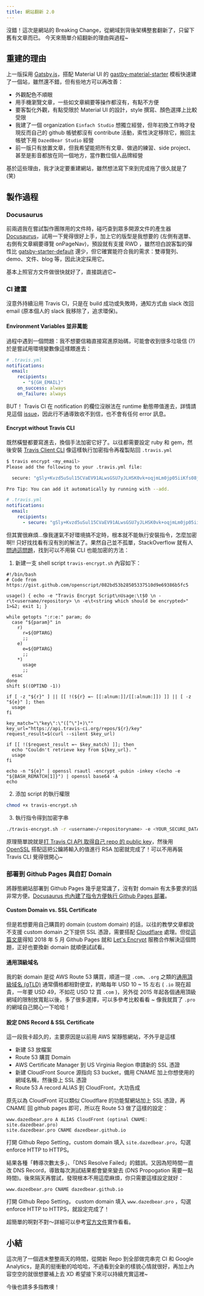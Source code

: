 ```yaml
---
title: 網站翻新 2.0
---
```


沒錯！這次是網站的 Breaking Change，從網域到背後架構整套翻新了，只留下舊有文章而已。
今天來簡單介紹翻新的理由與過程~

<!-- truncate -->

## 重建的理由

上一版採用 [Gatsby.js](https://www.gatsbyjs.org/docs/)，搭配 Material UI 的 [gastby-material-starter](https://www.gatsbyjs.org/starters/Vagr9K/gatsby-material-starter/) 模板快速建了一個站，雖然還不錯，但有些地方可以再改善：

- 外觀配色不順眼
- 用手機瀏覽文章，一些如文章綱要等操作都沒有，有點不方便
- 要客製化外觀，有點受限於 Material UI 的設計，style 撰寫、顏色選擇上比較受限
- 我建了一個 organization `Einfach Studio` 想獨立經營，但年初換工作時才發現反而自己的 github 帳號都沒有 contribute 活動，索性決定移除它，搬回主帳號下用 `DazedBear Studio` 經營
- 前一版只有放置文章，但我希望能把所有文章、做過的練習、side project、甚至是影音都放在同一個地方，當作數位個人品牌經營

基於這些理由，我才決定要重建網站，雖然想法寫下來到完成拖了很久就是了 (笑)

## 製作過程

### Docusaurus

前兩週我在嘗試製作團隊用的文件時，碰巧查到眾多開源文件的產生器 [Docusaurus](https://docusaurus.io/en/)，試用一下覺得很好上手，加上它的版型是我想要的 (左側有選單、右側有文章綱要導覽 onPageNav)，預設就有支援 RWD ，雖然坦白說客製的彈性比 [gatsby-starter-default](https://www.gatsbyjs.org/starters/gatsbyjs/gatsby-starter-default/) 還少，但它確實能符合我的需求：雙導覽列、demo、文件、blog 等，因此決定採用它。

基本上照官方文件做很快就好了，直接跳過它~

### CI 建置

沒意外持續沿用 Travis CI，只是在 build 成功或失敗時，通知方式由 slack 改回 email (原本個人的 slack 我移除了，追求環保)。

#### Environment Variables 並非萬能

過程中遇到一個問題：我不想要信箱直接寫進原始碼，可能會收到很多垃圾信 (?) 於是嘗試用環境變數像這樣餵進去：

```yml
# .travis.yml
notifications:
  email:
    recipients:
      - "${GH_EMAIL}"
    on_success: always
    on_failure: always
```

BUT！ Travis CI 在 notification 的欄位沒辦法在 runtime 動態帶值進去，詳情請見這個 [issue](https://github.com/travis-ci/travis-ci/issues/2711)，因此行不通導致收不到信，也不會有任何 error 訊息。

#### Encrypt without Travis CLI

既然橫豎都要寫進去，換個手法加密它好了。以往都需要設定 ruby 和 gem，然後安裝 [Travis Client CLI](https://github.com/travis-ci/travis.rb) 像這樣執行加密指令再複製貼回 `.travis.yml`

```bash
$ travis encrypt <my_email>
Please add the following to your .travis.yml file:

  secure: "gSly+Kvzd5uSul15CVaEV91ALwsGSU7yJLHSK0vk+oqjmLm0jp05iiKfs08j\n/Wo0DG8l4O9WT0mCEnMoMBwX4GiK4mUmGdKt0R2/2IAea+M44kBoKsiRM7R3\n+62xEl0q9Wzt8Aw3GCDY4XnoCyirO49DpCH6a9JEAfILY/n6qF8="

Pro Tip: You can add it automatically by running with --add.
```

```yml
# .travis.yml
notifications:
  email:
    recipients:
      - secure: "gSly+Kvzd5uSul15CVaEV91ALwsGSU7yJLHSK0vk+oqjmLm0jp05iiKfs08j\n/Wo0DG8l4O9WT0mCEnMoMBwX4GiK4mUmGdKt0R2/2IAea+M44kBoKsiRM7R3\n+62xEl0q9Wzt8Aw3GCDY4XnoCyirO49DpCH6a9JEAfILY/n6qF8="
```

但其實很麻煩...像我運氣不好環境搞不定時，根本就不能執行安裝指令，怎麼加密啊!! 只好找找看有沒有別的解法了。果然自己並不孤單，StackOverflow 就有人[問過這問題](https://stackoverflow.com/questions/48013546/how-to-encrypt-api-keys-for-travis-ci-configuration-with-bash-cli-without-ruby)，找到可以不用裝 CLI 也能加密的方法：

1. 新建一支 shell script `travis-encrypt.sh` 內容如下：

```shell
#!/bin/bash
# Code from https://gist.github.com/openscript/082bd53b28505337510d9e69386b5fc5

usage() { echo -e "Travis Encrypt Script\nUsage:\t$0 \n -r\t<username/repository> \n -e\t<string which should be encrypted>" 1>&2; exit 1; }

while getopts ":r:e:" param; do
  case "${param}" in
    r)
      r=${OPTARG}
      ;;
    e)
      e=${OPTARG}
      ;;
    *)
      usage
      ;;
  esac
done
shift $((OPTIND -1))

if [ -z "${r}" ] || [[ !(${r} =~ [[:alnum:]]/[[:alnum:]]) ]] || [ -z "${e}" ]; then
  usage
fi

key_match="\"key\":\"([^\"]+)\""
key_url="https://api.travis-ci.org/repos/${r}/key"
request_result=$(curl --silent $key_url)

if [[ !($request_result =~ $key_match) ]]; then
  echo "Couldn't retrieve key from ${key_url}. "
  usage
fi

echo -n "${e}" | openssl rsautl -encrypt -pubin -inkey <(echo -e "${BASH_REMATCH[1]}") | openssl base64 -A
echo
```

2. 添加 script 的執行權限

```bash
chmod +x travis-encrypt.sh
```

3. 執行指令得到加密字串

```bash
./travis-encrypt.sh -r <username>/<repositoryname> -e <YOUR_SECURE_DATA>
```

原理簡單說就是[打 Travis CI API 取得自己 repo 的 public key](https://docs.travis-ci.com/user/encryption-keys/#fetching-the-public-key-for-your-repository)，然後用 [OpenSSL](https://www.openssl.org/) 搭配這把公鑰將輸入的值進行 RSA 加密就完成了！可以不用再裝 Travis CLI 覺得很開心~

### 部署到 Github Pages 與自訂 Domain

將靜態網站部署到 Github Pages 幾乎是常識了，沒有對 domain 有太多要求的話非常方便。[Docusaurus 也內建了指令方便執行 Github Pages 部署](https://docusaurus.io/docs/en/publishing#using-github-pages)。

#### Custom Domain vs. SSL Certificate

但是若想要用自己購買的 domain (custom domain) 的話，以往的教學文章都說不支援 custom domain 之下提供 SSL 憑證，需要搭配 [Cloudflare](https://www.cloudflare.com/zh-tw/) 處理。但從[這篇文章](https://blog.gslin.org/archives/2018/05/02/8295/github-%E9%80%8F%E9%81%8E-lets-encrypt-%E6%8F%90%E4%BE%9B%E8%87%AA%E8%A8%82%E7%B6%B2%E5%9F%9F%E7%9A%84-https-%E6%9C%8D%E5%8B%99/)得知 2018 年 5 月 Github Pages 就和 [Let's Encrypt](https://letsencrypt.org/) 服務合作解決這個問題，正好也要換新 domain 就順便試試看。

#### 通用頂級域名

我的新 domain 是從 AWS Route 53 購買，順道一提 `.com`、`.org` 之類的[通用頂級域名 (gTLD)](https://www.wikiwand.com/zh-tw/%E9%80%9A%E7%94%A8%E9%A0%82%E7%B4%9A%E5%9F%9F) 通常價格都相對便宜，約略每年 USD 10 ~ 15 左右 ( `.io` 現在超貴，一年要 USD 49，不如花 USD 12 買 `.com` )，另外從 2015 年起各個通用頂級網域的限制放寬鬆以後，多了很多選擇，可以多參考比較看看 ~ 像我就買了 `.pro` 的網域自己開心一下哈哈！

#### 設定 DNS Record & SSL Certificate

這一段我卡超久的，主要原因是以前用 AWS 架靜態網站，不外乎是這樣

- 新建 S3 放檔案
- Route 53 購買 Domain
- AWS Certificate Manager 到 US Virginia Region 申請新的 SSL 憑證
- 新建 CloudFront Source 源指向 S3 bucket，備用 CNAME 加上你想使用的網域名稱，然後掛上 SSL 憑證
- Route 53 A record ALIAS 到 CloudFront，大功告成

原先以為 CloudFront 可以類似 Cloudflare 的功能幫網站加上 SSL 憑證，再 CNAME 回 github pages 即可，所以在 Route 53 做了這樣的設定：

```dns
www.dazedbear.pro A ALIAS CloudFront (optinal CNAME: site.dazedbear.pro)
site.dazedbear.pro CNAME dazedbear.github.io
```

打開 Github Repo Setting，custom domain 填入 `site.dazedbear.pro`，勾選 enforce HTTP to HTTPS。

結果各種「轉導次數太多」、「DNS Resolve Failed」的錯誤。又因為短時間一直改 DNS Record，導致每次測試結果都會變來變去 (DNS Propogation 需要一點時間)。後來隔天再嘗試，發現根本不用這麼麻煩，你只需要這樣設定就好：

```dns
www.dazedbear.pro CNAME dazedbear.github.io
```

打開 Github Repo Setting， custom domain 填入 `www.dazedbear.pro` ，勾選 enforce HTTP to HTTPS，就設定完成了！

超簡單的啊對不對～詳細可以參考[官方文件](https://help.github.com/en/articles/using-a-custom-domain-with-github-pages)實作看看。

## 小結

這次用了一個週末整整兩天的時間，從開新 Repo 到全部做完串完 CI 和 Google Analytics，是真的挺衝動的哈哈哈，不過看到全新的樣貌心情就很好，再加上內容空空的就很想要補上去 XD 希望接下來可以持續充實這裡~

今後也請多多指教噢！
